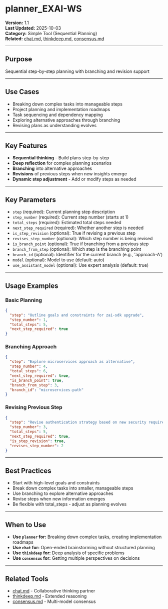 # planner_EXAI-WS

**Version:** 1.1  
**Last Updated:** 2025-10-03  
**Category:** Simple Tool (Sequential Planning)  
**Related:** [chat.md](chat.md), [thinkdeep.md](thinkdeep.md), [consensus.md](consensus.md)

---

## Purpose

Sequential step-by-step planning with branching and revision support

---

## Use Cases

- Breaking down complex tasks into manageable steps
- Project planning and implementation roadmaps
- Task sequencing and dependency mapping
- Exploring alternative approaches through branching
- Revising plans as understanding evolves

---

## Key Features

- **Sequential thinking** - Build plans step-by-step
- **Deep reflection** for complex planning scenarios
- **Branching** into alternative approaches
- **Revisions** of previous steps when new insights emerge
- **Dynamic step adjustment** - Add or modify steps as needed

---

## Key Parameters

- `step` (required): Current planning step description
- `step_number` (required): Current step number (starts at 1)
- `total_steps` (required): Estimated total steps needed
- `next_step_required` (required): Whether another step is needed
- `is_step_revision` (optional): True if revising a previous step
- `revises_step_number` (optional): Which step number is being revised
- `is_branch_point` (optional): True if branching from a previous step
- `branch_from_step` (optional): Which step is the branching point
- `branch_id` (optional): Identifier for the current branch (e.g., 'approach-A')
- `model` (optional): Model to use (default: auto)
- `use_assistant_model` (optional): Use expert analysis (default: true)

---

## Usage Examples

### Basic Planning
```json
{
  "step": "Outline goals and constraints for zai-sdk upgrade",
  "step_number": 1,
  "total_steps": 5,
  "next_step_required": true
}
```

### Branching Approach
```json
{
  "step": "Explore microservices approach as alternative",
  "step_number": 4,
  "total_steps": 6,
  "next_step_required": true,
  "is_branch_point": true,
  "branch_from_step": 3,
  "branch_id": "microservices-path"
}
```

### Revising Previous Step
```json
{
  "step": "Revise authentication strategy based on new security requirements",
  "step_number": 3,
  "total_steps": 5,
  "next_step_required": true,
  "is_step_revision": true,
  "revises_step_number": 2
}
```

---

## Best Practices

- Start with high-level goals and constraints
- Break down complex tasks into smaller, manageable steps
- Use branching to explore alternative approaches
- Revise steps when new information emerges
- Be flexible with total_steps - adjust as planning evolves

---

## When to Use

- **Use `planner` for:** Breaking down complex tasks, creating implementation roadmaps
- **Use `chat` for:** Open-ended brainstorming without structured planning
- **Use `thinkdeep` for:** Deep analysis of specific problems
- **Use `consensus` for:** Getting multiple perspectives on decisions

---

## Related Tools

- [chat.md](chat.md) - Collaborative thinking partner
- [thinkdeep.md](thinkdeep.md) - Extended reasoning
- [consensus.md](consensus.md) - Multi-model consensus

